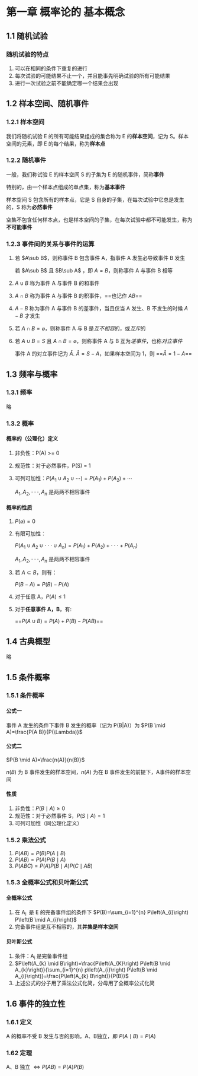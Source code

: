 # 第一章 概率论的 基本概念

## 1.1 随机试验

### 随机试验的特点

1. 可以在相同的条件下重复的进行
2. 每次试验的可能结果不止一个，并且能事先明确试验的所有可能结果
3. 进行一次试验之前不能确定哪一个结果会出现

## 1.2 样本空间、随机事件

### 1.2.1 样本空间

我们将随机试验 E 的所有可能结果组成的集合称为 E 的**样本空间**，记为 S。样本空间的元素，即 E 的每个结果，称为**样本点**

### 1.2.2 随机事件

一般，我们称试验 E 的样本空间 S 的子集为 E 的随机事件，简称**事件**

特别的，由一个样本点组成的单点集，称为**基本事件**

样本空间 S 包含所有的样本点，它是 S 自身的子集，在每次试验中它总是发生的，S 称为**必然事件**

空集不包含任何样本点，也是样本空间的子集，在每次试验中都不可能发生，称为**不可能事件**

### 1.2.3 事件间的关系与事件的运算

1. 若 $A\sub B$，则称事件 B 包含事件 A，指事件 A 发生必导致事件 B 发生

   若 $A\sub B$ 且 $B\sub A$ ，即 $A =B$，则称事件 A 与事件 B 相等

2. $A\cup B$ 称为事件 A 与事件 B 的和事件

3. $A\cap B$ 称为事件 A 与事件 B 的积事件，==也记作 $AB$==

4. $A-B$ 称为事件 A 与事件 B 的差事件，当且仅当 A 发生、B 不发生的时候 $A-B$ 才发生

5. 若 $A\cap B=\varnothing$，则称事件 A 与 B 是*互不相容*的，或*互斥*的

6. 若 $A\cup B=S$ 且 $A\cap B=\varnothing$，则称事件 A 与 B 互为*逆事件*，也称*对立事件*

   事件 A 的对立事件记为 $\bar{A}$. $\bar{A}=S-A$，如果样本空间为 1，则 ==$\bar{A}=1-A$==

## 1.3 频率与概率

### 1.3.1 频率

略

### 1.3.2 概率

#### 概率的（公理化）定义

1. 非负性：P(A) >= 0

2. 规范性：对于必然事件，P(S) = 1

3. 可列可加性：$P\left(A_{1} \cup A_{2} \cup \cdots\right)=P\left(A_{1}\right)+P\left(A_{2}\right)+\cdots$

   $A_1,A_2,\cdot\cdot\cdot,A_n$ 是两两不相容事件

#### 概率的性质

1. $P(\varnothing)=0$

2. 有限可加性：

   $P(A_1\cup A_2\cup\cdot\cdot\cdot\cup A_n)=P(A_1)+P(A_2)+\cdot\cdot\cdot+P(A_n)$
   
   $A_1,A_2,\cdot\cdot\cdot,A_n$ 是两两不相容事件
   
3. 若 $A\subset B$，则有：

   $P(B-A)=P(B)-P(A)$
   
4. 对于任意 A，$P(A)\le1$

5. 对于**任意事件 A，B**，有:

   ==$P(A\cup B)=P(A)+P(B)-P(AB)$==

## 1.4 古典概型

略

## 1.5 条件概率

### 1.5.1 条件概率

#### 公式一

事件 A 发生的条件下事件 B 发生的概率（记为 P(B|A)）为 $P(B \mid A)=\frac{P(A B)}{P(\Lambda)}$

#### 公式二

$P(B \mid A)=\frac{n(A)}{n(B)}$ 

$n(B)$ 为 B 事件发生的样本空间，$n(A)$ 为在 B 事件发生的前提下，A事件的样本空间

#### 性质

1. 非负性：$P(B \mid A) \geqslant 0$
2. 规范性：对于必然事件 S，$P(S \mid A)=1$
3. 可列可加性（同公理化定义）

### 1.5.2 乘法公式

1. $P(A B)=P(B) P(A \mid B)$
2. $P(A B)=P(A) P(B \mid A)$
3. $P(A B C)=P(A) P(B \mid A) P(C \mid A B)$

### 1.5.3 全概率公式和贝叶斯公式

#### 全概率公式

1. 在 A<sub>i </sub> 是 E 的完备事件组的条件下 $P(B)=\sum_{i=1}^{n} P\left(A_{i}\right) P\left(B \mid A_{i}\right)$
2. 完备事件组是互不相容的，其**并集是样本空间**

#### 贝叶斯公式

1. 条件：A<sub>i</sub> 是完备事件组
2. $P\left(A_{k} \mid B\right)=\frac{P\left(A_{K}\right) P\left(B \mid A_{k}\right)}{\sum_{i=1}^{n} p\left(A_{i}\right) P\left(B \mid A_{i}\right)}=\frac{P\left(A_{k} B\right)}{P(B)}$
3. 上述公式的分子用了乘法公式化简，分母用了全概率公式化简

## 1.6 事件的独立性

### 1.6.1 定义

A 的概率不受 B 发生与否的影响，A、B独立，即 $P\left(A \mid B\right)=P(A)$ 

### 1.62 定理

A、B 独立 $\Leftrightarrow P(A B)=P(A) P(B)$ 